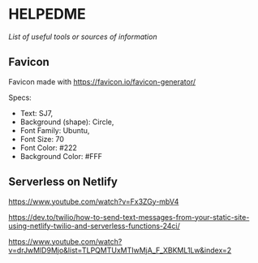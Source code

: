 # HELPEDME

_List of useful tools or sources of information_

## Favicon

Favicon made with https://favicon.io/favicon-generator/

Specs:

- Text: SJ7,
- Background (shape): Circle,
- Font Family: Ubuntu,
- Font Size: 70
- Font Color: #222
- Background Color: #FFF

## Serverless on Netlify

https://www.youtube.com/watch?v=Fx3ZGy-mbV4

https://dev.to/twilio/how-to-send-text-messages-from-your-static-site-using-netlify-twilio-and-serverless-functions-24ci/

https://www.youtube.com/watch?v=drJwMlD9Mjo&list=TLPQMTUxMTIwMjA_F_XBKML1Lw&index=2
